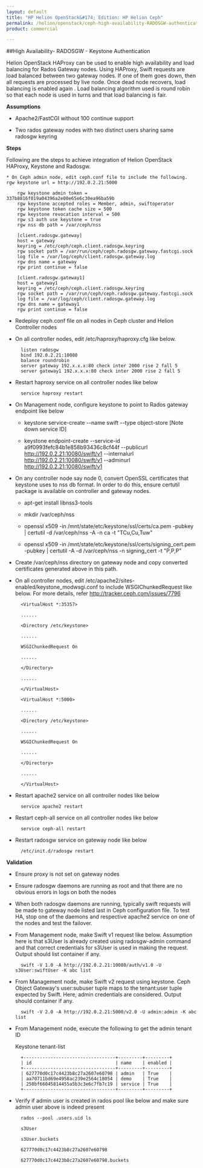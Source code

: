 ```yaml
---
layout: default
title: "HP Helion OpenStack&#174; Edition: HP Helion Ceph"
permalink: /helion/openstack/ceph-high-availability-RADOSGW-authentication
product: commercial

---
```

<!--UNDER REVISION-->


<script>

function PageRefresh {
onLoad="window.refresh"
}

PageRefresh();

</script>
<!--
<p style="font-size: small;"> <a href="/helion/openstack/install-beta/kvm/">&#9664; PREV</a> | <a href="/helion/openstack/install-beta-overview/">&#9650; UP</a> | <a href="/helion/openstack/install-beta/esx/">NEXT &#9654;</a> </p>--->


##High Availability- RADOSGW - Keystone Authentication

Helion OpenStack HAProxy can be used to enable high availability and load balancing for Rados Gateway nodes. Using HAProxy, Swift requests are load balanced between two gateway nodes. If one of them goes down, then all requests are processed by live node. Once dead node recovers, load balancing is enabled again . Load balancing algorithm used is round robin so that each node is used in turns and that load balancing is fair.

**Assumptions**

* Apache2/FastCGI without 100 continue support

* Two rados gateway nodes with two distinct users sharing same radosgw keyring

**Steps**

Following are the steps to achieve integration of Helion OpenStack HAProxy, Keystone and Radosgw.

	* On Ceph admin node, edit ceph.conf file to include the following. rgw keystone url = http://192.0.2.21:5000

		rgw keystone admin token = 337b8816f019a04396a2e00e65e6c30ea96ba59b
		rgw keystone accepted roles = Member, admin, swiftoperator
		rgw keystone token cache size = 500
		rgw keystone revocation interval = 500
		rgw s3 auth use keystone = true
		rgw nss db path = /var/ceph/nss
		
		[client.radosgw.gateway]
		host = gateway
		keyring = /etc/ceph/ceph.client.radosgw.keyring
		rgw socket path = /var/run/ceph/ceph.radosgw.gateway.fastcgi.sock
		log file = /var/log/ceph/client.radosgw.gateway.log
		rgw dns name = gateway
		rgw print continue = false
		
		[client.radosgw.gateway1]
		host = gateway1
		keyring = /etc/ceph/ceph.client.radosgw.keyring
		rgw socket path = /var/run/ceph/ceph.radosgw.gateway.fastcgi.sock
		log file = /var/log/ceph/client.radosgw.gateway.log
		rgw dns name = gateway1
		rgw print continue = false

* Redeploy ceph.conf file on all nodes in Ceph cluster and Helion Controller nodes

* On all controller nodes, edit /etc/haproxy/haproxy.cfg like below.

		listen radosgw
		bind 192.0.2.21:10080
		balance roundrobin
		server gateway 192.x.x.x:80 check inter 2000 rise 2 fall 5
		server gateway1 192.x.x.x:80 check inter 2000 rise 2 fall 5

* Restart haproxy service on all controller nodes like below

		service haproxy restart

* On Management node, configure keystone to point to Rados gateway endpoint like below

	* keystone service-create --name swift --type object-store [Note down service ID]

	* keystone endpoint-create --service-id a9f0993fefc84b1e858b93436c8cf44f --publicurl http://192.0.2.21:10080/swift/v1 --internalurl http://192.0.2.21:10080/swift/v1 --adminurl http://192.0.2.21:10080/swift/v1

* On any controller node say node 0, convert OpenSSL certificates that keystone uses to nss db format. In order to do this, ensure certutil package is available on controller and gateway nodes.

	* apt-get install libnss3-tools

	* mkdir /var/ceph/nss

	* openssl x509 -in /mnt/state/etc/keystone/ssl/certs/ca.pem -pubkey | certutil -d /var/ceph/nss -A -n ca -t "TCu,Cu,Tuw"

	* openssl x509 -in /mnt/state/etc/keystone/ssl/certs/signing_cert.pem -pubkey | certutil -A -d /var/ceph/nss -n signing_cert -t "P,P,P"

* Create /var/ceph/nss directory on gateway node and copy converted certificates generated above in this path.

* On all controller nodes, edit /etc/apache2/sites-enabled/keystone_modwsgi.conf to include WSGIChunkedRequest like below. For more details, refer http://tracker.ceph.com/issues/7796

		<VirtualHost *:35357>
		
		......
		
		<Directory /etc/keystone>
		
		......
		
		WSGIChunkedRequest On
		
		......
		
		</Directory>
		
		......
		
		</VirtualHost>
		
		<VirtualHost *:5000>
		
		......
		
		<Directory /etc/keystone>
		
		......
		
		WSGIChunkedRequest On
		
		......
		
		</Directory>
		
		......
		
		</VirtualHost>

* Restart apache2 service on all controller nodes like below
	
		service apache2 restart

* Restart ceph-all service on all controller nodes like below

		service ceph-all restart

* Restart radosgw service on gateway node like below

		/etc/init.d/radosgw restart

**Validation**

* Ensure proxy is not set on gateway nodes

* Ensure radosgw daemons are running as root and that there are no obvious errors in logs on both the nodes

* When both radosgw daemons are running, typically swift requests will be made to gateway node listed last in Ceph configuration file. To test HA, stop one of the daemons and respective apache2 service on one of the nodes and test the failover.

* From Management node, make Swift v1 request like below. Assumption here is that s3User is already created using radosgw-admin command and that correct credentials for s3User is used in making the request. Output should list container if any.

		swift -V 1.0 -A http://192.0.2.21:10080/auth/v1.0 -U s3User:swiftUser -K abc list

* From Management node, make Swift v2 request using keystone. Ceph Object Gateway's user:subuser tuple maps to the tenant:user tuple expected by Swift. Here, admin credentials are considered. Output should container if any.

		swift -V 2.0 -A http://192.0.2.21:5000/v2.0 -U admin:admin -K abc list

* From Management node, execute the following to get the admin tenant ID

	Keystone tenant-list

		+----------------------------------+---------+---------+
		| id 							   | name    | enabled |
		+----------------------------------+---------+---------+
		| 627770d0c17c4423b8c27a2607e60798 | admin 	 | True    |
		| aa70711bd69e4958ac239e2564c18054 | demo    | True    |
		| 250bf66045814455a5b3c3e6c7fb7c19 | service | True    |
		+----------------------------------+---------+---------+

* Verify if admin user is created in rados pool like below and make sure admin user above is indeed present

		rados --pool .users.uid ls
		
		s3User
		
		s3User.buckets
		
		627770d0c17c4423b8c27a2607e60798
		
		627770d0c17c4423b8c27a2607e60798.buckets

